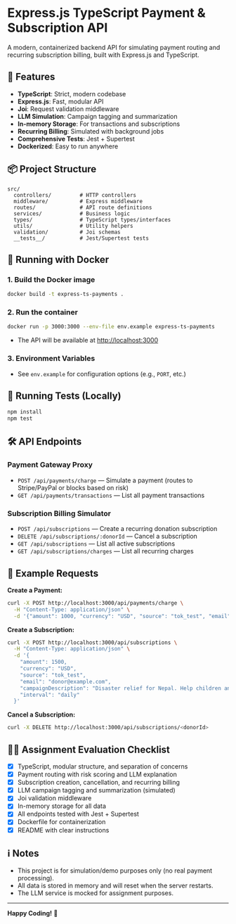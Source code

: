 # Express.js TypeScript Payment & Subscription API

A modern, containerized backend API for simulating payment routing and recurring subscription billing, built with Express.js and TypeScript.

## 🚀 Features
- **TypeScript**: Strict, modern codebase
- **Express.js**: Fast, modular API
- **Joi**: Request validation middleware
- **LLM Simulation**: Campaign tagging and summarization
- **In-memory Storage**: For transactions and subscriptions
- **Recurring Billing**: Simulated with background jobs
- **Comprehensive Tests**: Jest + Supertest
- **Dockerized**: Easy to run anywhere

## 📦 Project Structure
```
src/
  controllers/         # HTTP controllers
  middleware/          # Express middleware
  routes/              # API route definitions
  services/            # Business logic
  types/               # TypeScript types/interfaces
  utils/               # Utility helpers
  validation/          # Joi schemas
  __tests__/           # Jest/Supertest tests
```

## 🐳 Running with Docker

### 1. Build the Docker image
```bash
docker build -t express-ts-payments .
```

### 2. Run the container
```bash
docker run -p 3000:3000 --env-file env.example express-ts-payments
```
- The API will be available at [http://localhost:3000](http://localhost:3000)

### 3. Environment Variables
- See `env.example` for configuration options (e.g., `PORT`, etc.)

## 🧪 Running Tests (Locally)
```bash
npm install
npm test
```

## 🛠️ API Endpoints

### Payment Gateway Proxy
- `POST /api/payments/charge` — Simulate a payment (routes to Stripe/PayPal or blocks based on risk)
- `GET /api/payments/transactions` — List all payment transactions

### Subscription Billing Simulator
- `POST /api/subscriptions` — Create a recurring donation subscription
- `DELETE /api/subscriptions/:donorId` — Cancel a subscription
- `GET /api/subscriptions` — List all active subscriptions
- `GET /api/subscriptions/charges` — List all recurring charges

## 📝 Example Requests

**Create a Payment:**
```bash
curl -X POST http://localhost:3000/api/payments/charge \
  -H "Content-Type: application/json" \
  -d '{"amount": 1000, "currency": "USD", "source": "tok_test", "email": "donor@example.com"}'
```

**Create a Subscription:**
```bash
curl -X POST http://localhost:3000/api/subscriptions \
  -H "Content-Type: application/json" \
  -d '{
    "amount": 1500,
    "currency": "USD",
    "source": "tok_test",
    "email": "donor@example.com",
    "campaignDescription": "Disaster relief for Nepal. Help children and families.",
    "interval": "daily"
  }'
```

**Cancel a Subscription:**
```bash
curl -X DELETE http://localhost:3000/api/subscriptions/<donorId>
```

## 🧑‍💻 Assignment Evaluation Checklist
- [x] TypeScript, modular structure, and separation of concerns
- [x] Payment routing with risk scoring and LLM explanation
- [x] Subscription creation, cancellation, and recurring billing
- [x] LLM campaign tagging and summarization (simulated)
- [x] Joi validation middleware
- [x] In-memory storage for all data
- [x] All endpoints tested with Jest + Supertest
- [x] Dockerfile for containerization
- [x] README with clear instructions

## ℹ️ Notes
- This project is for simulation/demo purposes only (no real payment processing).
- All data is stored in memory and will reset when the server restarts.
- The LLM service is mocked for assignment purposes.

---
**Happy Coding!** 🎉